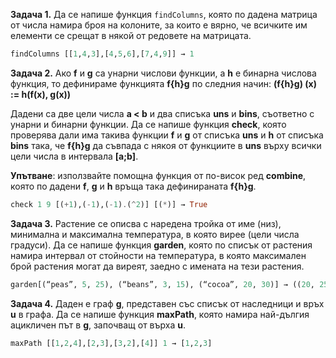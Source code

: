 **Задача 1.** Да се напише функция `findColumns`, която по дадена матрица от числа намира броя на колоните, за които е
вярно, че всичките им елементи се срещат в някой от редовете на матрицата.

```haskell
findColumns [[1,4,3],[4,5,6],[7,4,9]] → 1
```

**Задача 2.** Ако **f** и **g** са унарни числови функции, а **h** е бинарна числова функция, то дефинираме функцията
**f{h}g** по следния начин: **(f{h}g) (x) := h(f(x), g(x))**

Дадени са две цели числа **a < b** и два списъка **uns** и
**bins**, съответно с унарни и бинарни функции. Да се напише функция **check**, която проверява дали има такива функции
**f** и **g** от списъка **uns** и **h** от списъка **bins** така, че **f{h}g** да съвпада с някоя от функциите в
**uns** върху всички цели числа в интервала **[a;b]**.

**Упътване**: използвайте помощна функция от по-висок ред
**combine**, която по дадени **f**, **g** и **h** връща така дефинираната **f{h}g**.

```haskell
check 1 9 [(+1),(-1),(-1).(^2)] [(*)] → True
```

**Задача 3.** Растение се описва с наредена тройка от име (низ), минимална и максимална температура, в която вирее
(цели числа градуси). Да се напише функция **garden**, която по списък от растения намира интервал от стойности на
температура, в която максимален брой растения могат да виреят, заедно с имената на тези растения.

```haskell
garden[(“peas”, 5, 25), (“beans”, 3, 15), (“cocoa”, 20, 30)] → ((20, 25), [“peas”, ”cocoa”])
```

**Задача 4.**  Даден е граф **g**, представен със списък от наследници и връх **u** в графа. Да се напише функция
**maxPath**, която намира най-дългия ацикличен път в **g**, започващ от върха **u**.
```haskell
maxPath [[1,2,4],[2,3],[3,2],[4]] 1 → [1,2,3]
```

